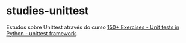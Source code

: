 # studies-unittest

Estudos sobre Unittest através do curso [150+ Exercises - Unit tests in Python - unittest framework](https://www.udemy.com/course/unit-testing-python-unittest-framework/).
